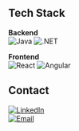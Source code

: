 ## Tech Stack

**Backend**  
![Java](https://img.shields.io/badge/Java-007396?style=flat&logo=java&logoColor=white)
![.NET](https://img.shields.io/badge/.NET-512BD4?style=flat&logo=dotnet&logoColor=white)

**Frontend**  
![React](https://img.shields.io/badge/React-61DAFB?style=flat&logo=react&logoColor=black)
![Angular](https://img.shields.io/badge/Angular-DD0031?style=flat&logo=angular&logoColor=white)


## Contact

[![LinkedIn](https://img.shields.io/badge/LinkedIn-0A66C2?style=flat&logo=linkedin&logoColor=white)](https://www.linkedin.com/in/noahguerin/)  
[![Email](https://img.shields.io/badge/Email-0078D4?style=flat&logo=microsoft-outlook&logoColor=white)](mailto:noahguerin3@outlook.com)
